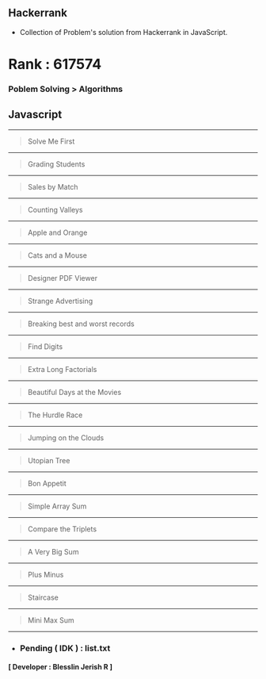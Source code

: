 ## Hackerrank

- Collection of Problem's solution from Hackerrank in JavaScript.
# Rank : 617574

### Poblem Solving > Algorithms
## Javascript
---
> Solve Me First
---
> Grading Students
---
> Sales by Match
---
> Counting Valleys
---
> Apple and Orange
---
> Cats and a Mouse
---
> Designer PDF Viewer
---
> Strange Advertising
---
> Breaking best and worst records
---
> Find Digits
---
> Extra Long Factorials
---
> Beautiful Days at the Movies
---
> The Hurdle Race
---
> Jumping on the Clouds
---
> Utopian Tree
---
> Bon Appetit
---
> Simple Array Sum
---
> Compare the Triplets
---
> A Very Big Sum
---
> Plus Minus
---
> Staircase
---
> Mini Max Sum
---
- ### Pending ( IDK ) : list.txt

#### [ Developer : Blesslin Jerish R ]
